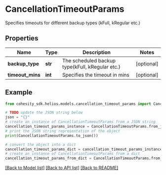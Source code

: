 # CancellationTimeoutParams

Specifies timeouts for different backup types (kFull, kRegular etc.)

## Properties

Name | Type | Description | Notes
------------ | ------------- | ------------- | -------------
**backup_type** | **str** | The scheduled backup type(kFull, kRegular etc.) | [optional] 
**timeout_mins** | **int** | Specifies the timeout in mins | [optional] 

## Example

```python
from cohesity_sdk.helios.models.cancellation_timeout_params import CancellationTimeoutParams

# TODO update the JSON string below
json = "{}"
# create an instance of CancellationTimeoutParams from a JSON string
cancellation_timeout_params_instance = CancellationTimeoutParams.from_json(json)
# print the JSON string representation of the object
print(CancellationTimeoutParams.to_json())

# convert the object into a dict
cancellation_timeout_params_dict = cancellation_timeout_params_instance.to_dict()
# create an instance of CancellationTimeoutParams from a dict
cancellation_timeout_params_from_dict = CancellationTimeoutParams.from_dict(cancellation_timeout_params_dict)
```
[[Back to Model list]](../README.md#documentation-for-models) [[Back to API list]](../README.md#documentation-for-api-endpoints) [[Back to README]](../README.md)


